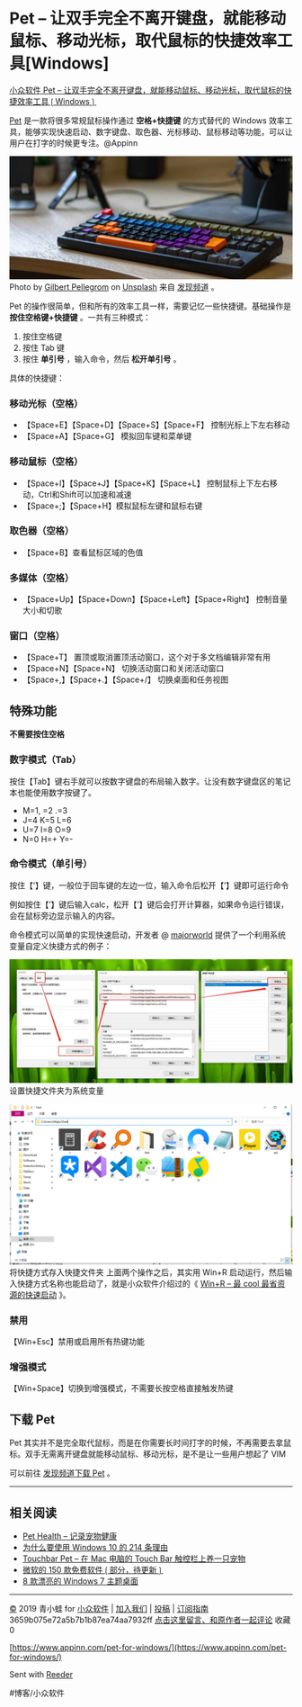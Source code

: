 # Pet – 让双手完全不离开键盘，就能移动鼠标、移动光标，取代鼠标的快捷效率工具[Windows]
[小众软件 Pet – 让双手完全不离开键盘，就能移动鼠标、移动光标，取代鼠标的快捷效率工具❲Windows❳](https://www.appinn.com/pet-for-windows/) 

[Pet](https://www.appinn.com/pet-for-windows/) 是一款将很多常规鼠标操作通过 **空格+快捷键** 的方式替代的 Windows 效率工具，能够实现快速启动、数字键盘、取色器、光标移动、鼠标移动等功能，可以让用户在打字的时候更专注。@Appinn

![](assets/image_2.jpeg)
Photo by [Gilbert Pellegrom](https://unsplash.com/@gilbitron?utm_source=unsplash&amp;utm_medium=referral&amp;utm_content=creditCopyText) on [Unsplash](https://unsplash.com/?utm_source=unsplash&amp;utm_medium=referral&amp;utm_content=creditCopyText)
来自 [发现频道](https://meta.appinn.net/t/pet/13479) 。

Pet 的操作很简单，但和所有的效率工具一样，需要记忆一些快捷键。基础操作是 **按住空格键+快捷键** 。一共有三种模式：

1. 按住空格键
2. 按住 Tab 键
3. 按住 **单引号** ，输入命令，然后 **松开单引号** 。

具体的快捷键：

### 移动光标（空格）

* 【Space+E】【Space+D】【Space+S】【Space+F】 控制光标上下左右移动
* 【Space+A】【Space+G】 模拟回车键和菜单键

### 移动鼠标（空格）

* 【Space+I】【Space+J】【Space+K】【Space+L】 控制鼠标上下左右移动，Ctrl和Shift可以加速和减速
* 【Space+;】【Space+H】模拟鼠标左键和鼠标右键

### 取色器（空格）

* 【Space+B】查看鼠标区域的色值

### 多媒体（空格）

* 【Space+Up】【Space+Down】【Space+Left】【Space+Right】 控制音量大小和切歌

### 窗口（空格）

* 【Space+T】 置顶或取消置顶活动窗口，这个对于多文档编辑非常有用
* 【Space+N】【Space+N】 切换活动窗口和关闭活动窗口
* 【Space+,】【Space+.】【Space+/】 切换桌面和任务视图

## 特殊功能

**不需要按住空格**

### 数字模式（Tab）

按住【Tab】键右手就可以按数字键盘的布局输入数字。让没有数字键盘区的笔记本也能使用数字按键了。

* M=1, =2 .=3
* J=4 K=5 L=6
* U=7 I=8 O=9
* N=0 H=+ Y=-

### 命令模式（单引号）

按住【’】键，一般位于回车键的左边一位，输入命令后松开【’】键即可运行命令

例如按住【’】键后输入calc，松开【’】键后会打开计算器，如果命令运行错误，会在鼠标旁边显示输入的内容。

命令模式可以简单的实现快速启动，开发者 @ [majorworld](https://meta.appinn.net/u/majorworld) 提供了一个利用系统变量自定义快捷方式的例子：

![](assets/image_3.jpeg)
设置快捷文件夹为系统变量

![](assets/image_1.png)
将快捷方式存入快捷文件夹
上面两个操作之后，其实用 Win+R 启动运行，然后输入快捷方式名称也能启动了，就是小众软件介绍过的《 [Win+R – 最 cool 最省资源的快速启动](https://www.appinn.com/quick-start-progrem/) 》。

### 禁用

【Win+Esc】禁用或启用所有热键功能

### 增强模式

【Win+Space】切换到增强模式，不需要长按空格直接触发热键

## 下载 Pet

Pet 其实并不是完全取代鼠标，而是在你需要长时间打字的时候，不再需要去拿鼠标。双手无需离开键盘就能移动鼠标、移动光标，是不是让一些用户想起了 VIM

可以前往 [发现频道下载 Pet](https://meta.appinn.net/t/pet/13479) 。

- - - -

## 相关阅读

* [Pet Health – 记录宠物健康](https://www.appinn.com/pet-health/)
* [为什么要使用 Windows 10 的 214 条理由](https://www.appinn.com/why-are-there-214-reasons-to-use-windows-10/)
* [Touchbar Pet – 在 Mac 电脑的 Touch Bar 触控栏上养一只宠物](https://www.appinn.com/touchbar-pet-for-mac-touch-bar/)
* [微软的 150 款免费软件❲部分，待更新❳](https://www.appinn.com/ultimate-list-of-free-windows-software-from-microsoft/)
* [8 款漂亮的 Windows 7 主题桌面](https://www.appinn.com/8-windows-7-themes/)

- - - -

[©](http://www.appinn.com/copyright/?utm_source=feeds&amp;utm_medium=copyright&amp;utm_campaign=feeds) 2019 青小蛙 for [小众软件](http://www.appinn.com/?utm_source=feeds&amp;utm_medium=appinn&amp;utm_campaign=feeds) | [加入我们](http://www.appinn.com/join-us/?utm_source=feeds&amp;utm_medium=joinus&amp;utm_campaign=feeds) | [投稿](https://meta.appinn.com/c/faxian/?utm_source=feeds&amp;utm_medium=contribute&amp;utm_campaign=feeds) | [订阅指南](http://www.appinn.com/feeds-subscribe/?utm_source=feeds&amp;utm_medium=feedsubscribe&amp;utm_campaign=feeds)
3659b075e72a5b7b1b87ea74aa7932ff
[点击这里留言、和原作者一起评论](https://www.appinn.com/pet-for-windows/#comments) 收藏0

[https://www.appinn.com/pet-for-windows/](https://www.appinn.com/pet-for-windows/)

Sent with [Reeder](http://reederapp.com)

#博客/小众软件